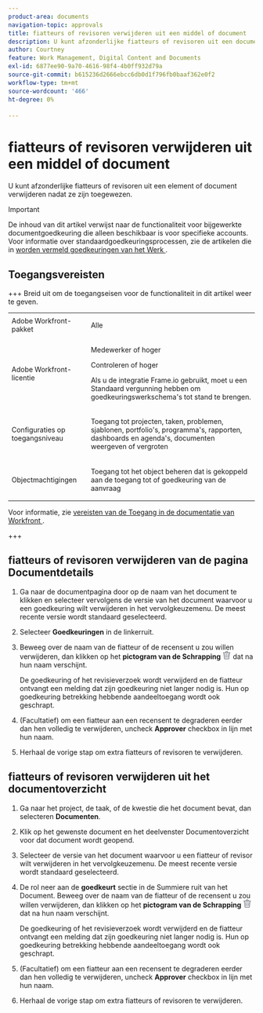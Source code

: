 ```yaml
---
product-area: documents
navigation-topic: approvals
title: fiatteurs of revisoren verwijderen uit een middel of document
description: U kunt afzonderlijke fiatteurs of revisoren uit een document verwijderen.
author: Courtney
feature: Work Management, Digital Content and Documents
exl-id: 6877ee90-9a70-4616-98f4-4b0ff932d79a
source-git-commit: b615236d2666ebcc6db0d1f796fb0baaf362e0f2
workflow-type: tm+mt
source-wordcount: '466'
ht-degree: 0%

---
```


# fiatteurs of revisoren verwijderen uit een middel of document

U kunt afzonderlijke fiatteurs of revisoren uit een element of document verwijderen nadat ze zijn toegewezen.

>[!IMPORTANT]
>
>De inhoud van dit artikel verwijst naar de functionaliteit voor bijgewerkte documentgoedkeuring die alleen beschikbaar is voor specifieke accounts. Voor informatie over standaardgoedkeuringsprocessen, zie de artikelen die in [ worden vermeld goedkeuringen van het Werk ](/help/quicksilver/review-and-approve-work/manage-approvals/manage-approvals.md).

## Toegangsvereisten

+++ Breid uit om de toegangseisen voor de functionaliteit in dit artikel weer te geven.


<table style="table-layout:auto"> 
 <col> 
 <col> 
 <tbody> 
  <tr> 
   <td role="rowheader">Adobe Workfront-pakket</td> 
   <td> <p>Alle</p> </td> 
  </tr> 
  <tr> 
   <td role="rowheader">Adobe Workfront-licentie</td> 
   <td> 
   <p>Medewerker of hoger</p>
   <p>Controleren of hoger</p>
   <p>Als u de integratie Frame.io gebruikt, moet u een Standaard vergunning hebben om goedkeuringswerkschema's tot stand te brengen.</p>
   </td> 
  </tr> 
  <tr> 
   <td role="rowheader">Configuraties op toegangsniveau</td> 
   <td> <p>Toegang tot projecten, taken, problemen, sjablonen, portfolio's, programma's, rapporten, dashboards en agenda's, documenten weergeven of vergroten</p> </td> 
  </tr> 
  <tr> 
   <td role="rowheader">Objectmachtigingen</td> 
   <td> <p>Toegang tot het object beheren dat is gekoppeld aan de toegang tot of goedkeuring van de aanvraag </p>  </td> 
  </tr> 
 </tbody> 
</table>

Voor informatie, zie [ vereisten van de Toegang in de documentatie van Workfront ](/help/quicksilver/administration-and-setup/add-users/access-levels-and-object-permissions/access-level-requirements-in-documentation.md).

+++

## fiatteurs of revisoren verwijderen van de pagina Documentdetails

1. Ga naar de documentpagina door op de naam van het document te klikken en selecteer vervolgens de versie van het document waarvoor u een goedkeuring wilt verwijderen in het vervolgkeuzemenu. De meest recente versie wordt standaard geselecteerd.

1. Selecteer **Goedkeuringen** in de linkerruit.

1. Beweeg over de naam van de fiatteur of de recensent u zou willen verwijderen, dan klikken op het **pictogram van de Schrapping** ![ pictogram van de Schrapping ](../assets/delete.png) dat na hun naam verschijnt.

   De goedkeuring of het revisieverzoek wordt verwijderd en de fiatteur ontvangt een melding dat zijn goedkeuring niet langer nodig is. Hun op goedkeuring betrekking hebbende aandeeltoegang wordt ook geschrapt.

1. (Facultatief) om een fiatteur aan een recensent te degraderen eerder dan hen volledig te verwijderen, uncheck **Approver** checkbox in lijn met hun naam.

1. Herhaal de vorige stap om extra fiatteurs of revisoren te verwijderen.

## fiatteurs of revisoren verwijderen uit het documentoverzicht

1. Ga naar het project, de taak, of de kwestie die het document bevat, dan selecteren **Documenten**.

1. Klik op het gewenste document en het deelvenster Documentoverzicht voor dat document wordt geopend.

1. Selecteer de versie van het document waarvoor u een fiatteur of revisor wilt verwijderen in het vervolgkeuzemenu. De meest recente versie wordt standaard geselecteerd.

1. De rol neer aan de **goedkeurt** sectie in de Summiere ruit van het Document. Beweeg over de naam van de fiatteur of de recensent u zou willen verwijderen, dan klikken op het **pictogram van de Schrapping** ![ pictogram van de Schrapping ](../assets/delete.png) dat na hun naam verschijnt.

   De goedkeuring of het revisieverzoek wordt verwijderd en de fiatteur ontvangt een melding dat zijn goedkeuring niet langer nodig is. Hun op goedkeuring betrekking hebbende aandeeltoegang wordt ook geschrapt.

1. (Facultatief) om een fiatteur aan een recensent te degraderen eerder dan hen volledig te verwijderen, uncheck **Approver** checkbox in lijn met hun naam.

1. Herhaal de vorige stap om extra fiatteurs of revisoren te verwijderen.
